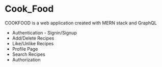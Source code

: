 # Cook_Food
COOKFOOD is a web application created with MERN stack and GraphQL


<ul>
  <li>Authentication - Signin/Signup</li>
  <li>Add/Delete Recipes</li>
  <li>Like/Unlike Recipes</li>
  <li>Profile Page</li>
  <li>Search Recipes</li>
  <li>Authorization</li>
</ul>
